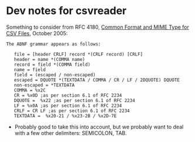 # Dev notes for csvreader

Something to consider from RFC 4180, [Common Format and MIME Type for CSV
Files](https://tools.ietf.org/html/rfc4180), October 2005:

    The ABNF grammar appears as follows:

       file = [header CRLF] record *(CRLF record) [CRLF]
       header = name *(COMMA name)
       record = field *(COMMA field)
       name = field
       field = (escaped / non-escaped)
       escaped = DQUOTE *(TEXTDATA / COMMA / CR / LF / 2DQUOTE) DQUOTE
       non-escaped = *TEXTDATA
       COMMA = %x2C
       CR = %x0D ;as per section 6.1 of RFC 2234
       DQUOTE =  %x22 ;as per section 6.1 of RFC 2234
       LF = %x0A ;as per section 6.1 of RFC 2234
       CRLF = CR LF ;as per section 6.1 of RFC 2234
       TEXTDATA =  %x20-21 / %x23-2B / %x2D-7E

*   Probably good to take this into account, but we probably want to deal with a
    few other delimiters: SEMICOLON, TAB.
